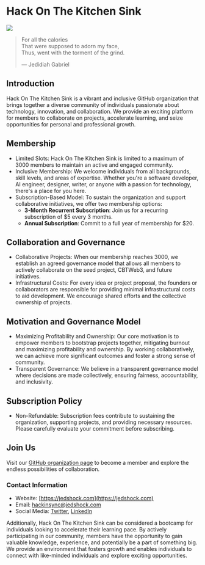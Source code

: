 # Hack On The Kitchen Sink

<img src="https://raw.githubusercontent.com/hackinsync/.github/main/Symbol.png" style="text-align: center; display: block; margin: auto">

> For all the calories<br>
> That were supposed to adorn my face,<br>
> Thus, went with the torment of the grind.<br>
>
> — Jedidiah Gabriel

## Introduction

Hack On The Kitchen Sink is a vibrant and inclusive GitHub organization that brings together a diverse community of individuals passionate about technology, innovation, and collaboration. We provide an exciting platform for members to collaborate on projects, accelerate learning, and seize opportunities for personal and professional growth.

## Membership

- Limited Slots: Hack On The Kitchen Sink is limited to a maximum of 3000 members to maintain an active and engaged community.
- Inclusive Membership: We welcome individuals from all backgrounds, skill levels, and areas of expertise. Whether you're a software developer, AI engineer, designer, writer, or anyone with a passion for technology, there's a place for you here.
- Subscription-Based Model: To sustain the organization and support collaborative initiatives, we offer two membership options:
  - **3-Month Recurrent Subscription**: Join us for a recurring subscription of $5 every 3 months.
  - **Annual Subscription**: Commit to a full year of membership for $20.

## Collaboration and Governance

- Collaborative Projects: When our membership reaches 3000, we establish an agreed governance model that allows all members to actively collaborate on the seed project, CBTWeb3, and future initiatives.
- Infrastructural Costs: For every idea or project proposal, the founders or collaborators are responsible for providing minimal infrastructural costs to aid development. We encourage shared efforts and the collective ownership of projects.

## Motivation and Governance Model

- Maximizing Profitability and Ownership: Our core motivation is to empower members to bootstrap projects together, mitigating burnout and maximizing profitability and ownership. By working collaboratively, we can achieve more significant outcomes and foster a strong sense of community.
- Transparent Governance: We believe in a transparent governance model where decisions are made collectively, ensuring fairness, accountability, and inclusivity.

## Subscription Policy

- Non-Refundable: Subscription fees contribute to sustaining the organization, supporting projects, and providing necessary resources. Please carefully evaluate your commitment before subscribing.

## Join Us

Visit our [GitHub organization page](https://github.com/hackinsync) to become a member and explore the endless possibilities of collaboration.

### Contact Information
- Website: [https://jedshock.com](https://jedshock.com)
- Email: [hackinsync@jedshock.com](mailto:hackinsync@jedshock.com)
- Social Media: [Twitter](https://twitter.com/hackinsync), [LinkedIn](https://linkedin.com/company/hackinsync)

Additionally, Hack On The Kitchen Sink can be considered a bootcamp for individuals looking to accelerate their learning pace. By actively participating in our community, members have the opportunity to gain valuable knowledge, experience, and potentially be a part of something big. We provide an environment that fosters growth and enables individuals to connect with like-minded individuals and explore exciting opportunities.
